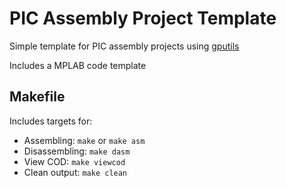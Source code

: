 # PIC Assembly Project Template
Simple template for PIC assembly projects using [gputils](https://gputils.sourceforge.io/)  

Includes a MPLAB code template

## Makefile
Includes targets for:
- Assembling: `make` or `make asm`
- Disassembling: `make dasm`
- View COD: `make viewcod`
- Clean output: `make clean`
